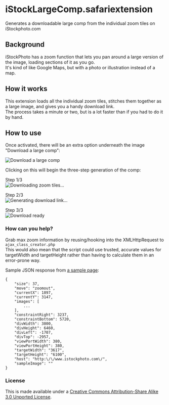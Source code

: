 iStockLargeComp.safariextension
==============================

Generates a downloadable large comp from the individual zoom tiles on iStockphoto.com

## Background

iStockPhoto has a zoom function that lets you pan around a large version of the image, loading sections of it as you go.  
It's kind of like Google Maps, but with a photo or illustration instead of a map. 

## How it works

This extension loads all the individual zoom tiles, stitches them together as a large image, and gives you a handy download link.  
The process takes a minute or two, but is a lot faster than if you had to do it by hand.

## How to use
Once activated, there will be an extra option underneath the image "Download a large comp":

![Download a large comp](http://www.gingerbeardman.com/safari/istocklargecomp.png)

Clicking on this will begin the three-step generation of the comp:

Step 1/3  
![Downloading zoom tiles...](http://www.gingerbeardman.com/safari/istocklargecomp-step1.png)

Step 2/3  
![Generating download link...](http://www.gingerbeardman.com/safari/istocklargecomp-step2.png)

Step 3/3  
![Download ready](http://www.gingerbeardman.com/safari/istocklargecomp-step3.png)

### How can you help?

Grab max zoom information by reusing/hooking into the XMLHttpRequest to `ajax_class_creator.php`  
This would also mean that the script could use trusted, accurate values for targetWidth and targetHeight rather than having to calculate them in an error-prone way.

Sample JSON response from [a sample page](http://www.istockphoto.com/stock-illustration-20718384-burj-khalifa.php):

	{
	    "size": 37,
	    "move": "zoomout",
	    "currentX": 1897,
	    "currentY": 3147,
	    "images": [
	        ...
	    ],
	    "constraintRight": 3237,
	    "constraintBottom": 5720,
	    "divWidth": 3800,
	    "divHeight": 6460,
	    "divLeft": -1707,
	    "divTop": -2957,
	    "viewPortWidth": 380,
	    "viewPortHeight": 380,
	    "targetWidth": "3617",
	    "targetHeight": "6100",
	    "host": "http:\/\/www.istockphoto.com\/",
	    "sampleImage": ""
	}

### License
This is made available under a [Creative Commons Attribution-Share Alike 3.0 Unported License](http://creativecommons.org/licenses/by-sa/3.0).